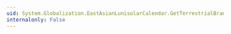```yaml
---
uid: System.Globalization.EastAsianLunisolarCalendar.GetTerrestrialBranch(System.Int32)
internalonly: False
---
```

